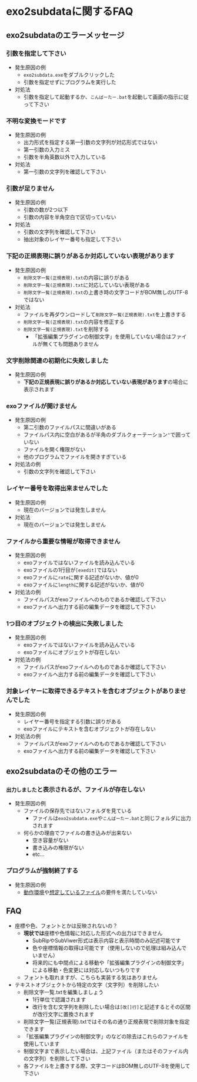 # exo2subdataに関するFAQ

## exo2subdataのエラーメッセージ

### 引数を指定して下さい
* 発生原因の例
    * ```exo2subdata.exe```をダブルクリックした
    * 引数を指定せずにプログラムを実行した
* 対処法
    * 引数を指定して起動するか、```こんばーたー.bat```を起動して画面の指示に従って下さい

### 不明な変換モードです
* 発生原因の例
    * 出力形式を指定する第一引数の文字列が対応形式ではない
    * 第一引数の入力ミス
    * 引数を半角英数以外で入力している
* 対処法
    * 第一引数の文字列を確認して下さい

### 引数が足りません
* 発生原因の例
    * 引数の数が2つ以下
    * 引数の内容を半角空白で区切っていない
* 対処法
    * 引数の文字列を確認して下さい
    * 抽出対象のレイヤー番号も指定して下さい

### 下記の正規表現に誤りがあるか対応していない表現があります
* 発生原因の例
    * ```削除文字一覧(正規表現).txt```の内容に誤りがある
    * ```削除文字一覧(正規表現).txt```に対応していない表現がある
    * ```削除文字一覧(正規表現).txt```の上書き時の文字コードがBOM無しのUTF-8ではない
* 対処法
    * ファイルを再ダウンロードして```削除文字一覧(正規表現).txt```を上書きする
    * ```削除文字一覧(正規表現).txt```の内容を修正する
    * ```削除文字一覧(正規表現).txt```を削除する
        * 「拡張編集プラグインの制御文字」を使用していない場合はファイルが無くても問題ありません

### 文字削除関連の初期化に失敗しました
* 発生原因の例
    * **下記の正規表現に誤りがあるか対応していない表現があります**の場合に表示されます

### exoファイルが開けません
* 発生原因の例
    * 第二引数のファイルパスに間違いがある
    * ファイルパス内に空白があるが半角のダブルクォーテーション```"```で囲っていない
    * ファイルを開く権限がない
    * 他のプログラムでファイルを開きすぎている
* 対処法の例
    * 引数の文字列を確認して下さい

### レイヤー番号を取得出来ませんでした
* 発生原因の例
    * 現在のバージョンでは発生しません
* 対処法
    * 現在のバージョンでは発生しません

### ファイルから重要な情報が取得できません
* 発生原因の例
    * exoファイルではないファイルを読み込んでいる
    * exoファイルの1行目が```[exedit]```ではない
    * exoファイルに```rate```に関する記述がないか、値が0
    * exoファイルに```length```に関する記述がないか、値が0
* 対処法の例
    * ファイルパスがexoファイルへのものであるか確認して下さい
    * exoファイルへ出力する前の編集データを確認して下さい

### 1つ目のオブジェクトの検出に失敗しました
* 発生原因の例
    * exoファイルではないファイルを読み込んでいる
    * exoファイルにオブジェクトが存在しない
* 対処法の例
    * ファイルパスがexoファイルへのものであるか確認して下さい
    * exoファイルへ出力する前の編集データを確認して下さい

### 対象レイヤーに取得できるテキストを含むオブジェクトがありませんでした
* 発生原因の例
    * レイヤー番号を指定する引数に誤りがある
    * exoファイルにテキストを含むオブジェクトが存在しない
* 対処法の例
    * ファイルパスがexoファイルへのものであるか確認して下さい
    * exoファイルへ出力する前の編集データを確認して下さい



## exo2subdataのその他のエラー

### ```出力しました```と表示されるが、ファイルが存在しない
* 発生原因の例
    * ファイルの保存先ではないフォルダを見ている
        * ファイルは```exo2subdata.exe```や```こんばーたー.bat```と同じフォルダに出力されます
    * 何らかの理由でファイルの書き込みが出来ない
        * 空き容量がない
        * 書き込みの権限がない
        * etc...

### プログラムが強制終了する
* 発生原因の例
    * [動作環境](https://4e9e4623.github.io/0x38docs/exo2subdata/#%E5%8B%95%E4%BD%9C%E7%92%B0%E5%A2%83)や[想定しているファイル](https://4e9e4623.github.io/0x38docs/exo2subdata/#%E6%83%B3%E5%AE%9A%E3%81%97%E3%81%A6%E3%81%84%E3%82%8B%E3%83%95%E3%82%A1%E3%82%A4%E3%83%AB)の要件を満たしていない



## FAQ
* 座標や色、フォントとかは反映されないの？
    * **現状では**座標や色情報に対応した形式への出力はできません
        * SubRipやSubViwer形式は表示内容と表示時間のみ記述可能です
        * 色や座標情報の取得は可能です（使用しないので処理は組み込んでいません）
        * 将来的にも中間点による移動や「拡張編集プラグインの制御文字」による移動・色変更には対応しないつもりです
    * フォントも取れますが、こちらも実装する気はありません
* テキストオブジェクトから特定の文字（文字列）を削除したい
    * 削除文字一覧.txtを編集しましょう
        * 1行単位で認識されます
        * 改行を含む文字列を削除したい場合は```[改[]行]```と記述するとその区間が改行文字に置換されます
    * 削除文字一覧(正規表現).txtではその名の通り正規表現で削除対象を指定できます
    * 「拡張編集プラグインの制御文字」のなどの除去はこれらのファイルを使用しています
    * 制御文字まで表示したい場合は、上記ファイル（またはそのファイル内の文字列）を削除して下さい
    * 各ファイルを上書きする際、文字コードはBOM無しのUTF-8を使用して下さい


